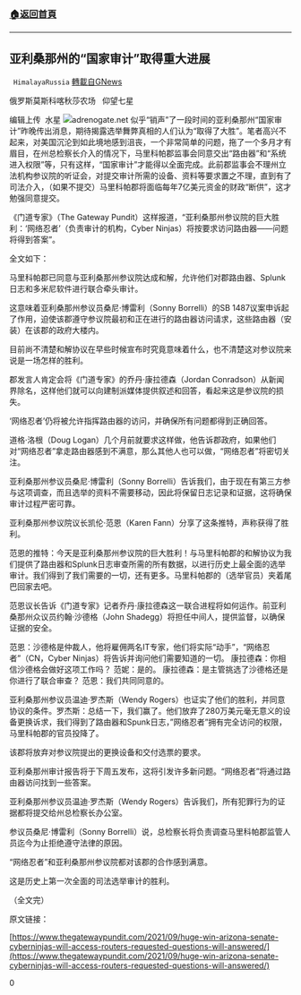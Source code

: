 ###  [:house:返回首頁](https://github.com/ourhimalayas/txt)
---


## 亚利桑那州的“国家审计”取得重大进展
` HimalayaRussia` [轉載自GNews](https://gnews.org/zh-hans/1541169/)

俄罗斯莫斯科喀秋莎农场   仰望七星

编辑上传  水星
![](https://assets.gnews.org/wp-content/uploads/2021/09/A-2.png)adrenogate.net
似乎“销声”了一段时间的亚利桑那州“国家审计”昨晚传出消息，期待揭露选举舞弊真相的人们认为“取得了大胜”。笔者高兴不起来，对美国沉沦到如此境地感到沮丧，一个非常简单的问题，拖了一个多月才有眉目，在州总检察长介入的情况下，马里科帕郡监事会同意交出“路由器”和“系统进入权限”等，只有这样，“国家审计”才能得以全面完成。此前郡监事会不理州立法机构参议院的听证会，对提交审计所需的设备、资料等要求置之不理，直到有了司法介入，（如果不提交）马里科帕郡将面临每年7亿美元资金的财政“断供”，这才勉强同意提交。

《门道专家》（The Gateway Pundit）这样报道，“亚利桑那州参议院的巨大胜利：‘网络忍者’（负责审计的机构，Cyber Ninjas）将按要求访问路由器——问题将得到答案”。

全文如下：

马里科帕郡已同意与亚利桑那州参议院达成和解，允许他们对郡路由器、Splunk日志和多米尼软件进行联合牵头审计。

这意味着亚利桑那州参议员桑尼·博雷利（Sonny Borrelli）的SB 1487议案申诉起了作用，迫使该郡遵守参议院最初和正在进行的路由器访问请求，这些路由器（安装）在该郡的政府大楼内。

目前尚不清楚和解协议在早些时候宣布时究竟意味着什么，也不清楚这对参议院来说是一场怎样的胜利。

郡发言人肯定会将《门道专家》的乔丹·康拉德森（Jordan Conradson）从新闻界除名，这样他们就可以向建制派媒体提供叙述和回答，看起来这是参议院的损失。

‘网络忍者’仍将被允许指挥路由器的访问，并确保所有问题都得到正确回答。

道格·洛根（Doug Logan）几个月前就要求这样做，他告诉郡政府，如果他们对“网络忍者”拿走路由器感到不满意，那么其他人也可以做，“网络忍者”将密切关注。

亚利桑那州参议员桑尼·博雷利（Sonny Borrelli）告诉我们，由于现在有第三方参与这项调查，而且选举的资料不需要移动，因此将保留日志记录和证据，这将确保审计过程严密可靠。

亚利桑那州参议院议长凯伦·范恩（Karen Fann）分享了这条推特，声称获得了胜利。

范恩的推特：今天是亚利桑那州参议院的巨大胜利！与马里科帕郡的和解协议为我们提供了路由器和Splunk日志审查所需的所有数据，以进行历史上最全面的选举审计。我们得到了我们需要的一切，还有更多。马里科帕郡的（选举官员）夹着尾巴回家去吧。

范恩议长告诉《门道专家》记者乔丹·康拉德森这一联合进程将如何运作。前亚利桑那州众议员约翰·沙德格（John Shadegg）将担任中间人，提供监督，以确保证据的安全。

范恩：沙德格是仲裁人，他将雇佣两名IT专家，他们将实际“动手”，“网络忍者”（CN，Cyber Ninjas）将告诉并询问他们需要知道的一切。
康拉德森：你相信沙德格会做好这项工作吗？
范妮：是的。
康拉德森：是主管挑选了沙德格还是你进行了联合审查？
范恩：我们共同同意的。

亚利桑那州参议员温迪·罗杰斯（Wendy Rogers）也证实了他们的胜利，并同意协议的条件。罗杰斯：总结一下，我们赢了。他们放弃了280万美元毫无意义的设备更换诉求，我们得到了路由器和Spunk日志，”网络忍者”拥有完全访问的权限，马里科帕郡的官员投降了。

该郡将放弃对参议院提出的更换设备和交付选票的要求。

亚利桑那州审计报告将于下周五发布，这将引发许多新问题。“网络忍者”将通过路由器访问找到一些答案。

亚利桑那州参议员温迪·罗杰斯（Wendy Rogers）告诉我们，所有犯罪行为的证据都将提交给州总检察长办公室。

参议员桑尼·博雷利（Sonny Borrelli）说，总检察长将负责调查马里科帕郡监管人员迄今为止拒绝遵守法律的原因。

“网络忍者”和亚利桑那州参议院都对该郡的合作感到满意。

这是历史上第一次全面的司法选举审计的胜利。

（全文完）

原文链接：

[https://www.thegatewaypundit.com/2021/09/huge-win-arizona-senate-cyberninjas-will-access-routers-requested-questions-will-answered/](https://www.thegatewaypundit.com/2021/09/huge-win-arizona-senate-cyberninjas-will-access-routers-requested-questions-will-answered/)

0
